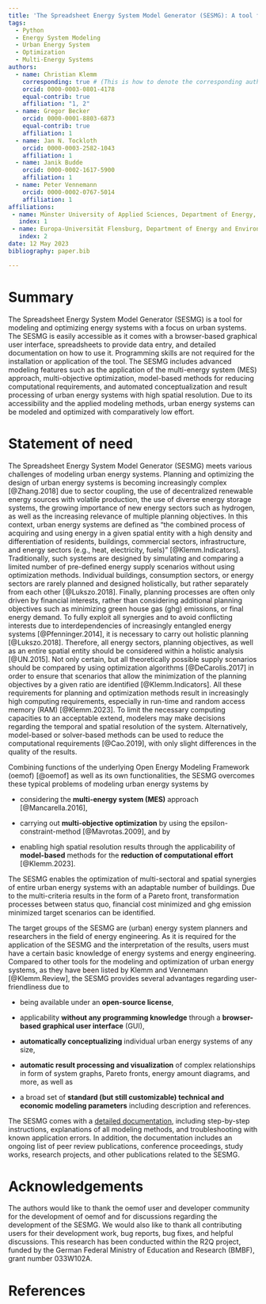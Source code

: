 ```yaml
---
title: 'The Spreadsheet Energy System Model Generator (SESMG): A tool for the optimization of urban energy systems'
tags:
  - Python
  - Energy System Modeling
  - Urban Energy System
  - Optimization
  - Multi-Energy Systems
authors:
  - name: Christian Klemm
    corresponding: true # (This is how to denote the corresponding author)
    orcid: 0000-0003-0801-4178
    equal-contrib: true
    affiliation: "1, 2"
  - name: Gregor Becker
    orcid: 0000-0001-8803-6873
    equal-contrib: true
    affiliation: 1
  - name: Jan N. Tockloth
    orcid: 0000-0003-2582-1043
    affiliation: 1
  - name: Janik Budde
    orcid: 0000-0002-1617-5900
    affiliation: 1
  - name: Peter Vennemann
    orcid: 0000-0002-0767-5014
    affiliation: 1
affiliations:
 - name: Münster University of Applied Sciences, Department of Energy, Building Services and Environmental Engineering, Germany
   index: 1
 - name: Europa-Universität Flensburg, Department of Energy and Environmental Management, Germany 
   index: 2
date: 12 May 2023
bibliography: paper.bib

---
```

# Summary

The Spreadsheet Energy System Model Generator (SESMG) is a tool for modeling and optimizing energy systems with a focus on urban systems. The SESMG is easily accessible as it comes with a browser-based graphical user interface, spreadsheets to provide data entry, and detailed documentation on how to use it. Programming skills are not required for the installation or application of the tool. The SESMG includes advanced modeling features such as the application of the multi-energy system (MES) approach, multi-objective optimization, model-based methods for reducing computational requirements, and automated conceptualization and result processing of urban energy systems with high spatial resolution. Due to its accessibility and the applied modeling methods, urban energy systems can be modeled and optimized with comparatively low effort.

# Statement of need

The Spreadsheet Energy System Model Generator (SESMG) meets various challenges of modeling urban energy systems. Planning and optimizing the design of urban energy systems is becoming increasingly complex [@Zhang.2018] due to sector coupling, the use of decentralized renewable energy sources with volatile production, the use of diverse energy storage systems, the growing importance of new energy sectors such as hydrogen, as well as the increasing relevance of multiple planning objectives. In this context, urban energy systems are defined as “the combined process of acquiring and using energy in a given spatial entity with a high density and differentiation of residents, buildings, commercial sectors, infrastructure, and energy sectors (e.g., heat, electricity, fuels)” [@Klemm.Indicators]. Traditionally, such systems are designed by simulating and comparing a limited number of pre-defined energy supply scenarios without using optimization methods. Individual buildings, consumption sectors, or energy sectors are rarely planned and designed holistically, but rather separately from each other [@Lukszo.2018]. Finally, planning processes are often only driven by financial interests, rather than considering additional planning objectives such as minimizing green house gas (ghg) emissions, or final energy demand. To fully exploit all synergies and to avoid conflicting interests due to interdependencies of increasingly entangled energy systems [@Pfenninger.2014], it is necessary to carry out holistic planning [@Lukszo.2018]. Therefore, all energy sectors, planning objectives, as well as an entire spatial entity should be considered within a holistic analysis [@UN.2015]. Not only certain, but all theoretically possible supply scenarios should be compared by using optimization algorithms [@DeCarolis.2017] in order to ensure that scenarios that allow the minimization of the planning objectives by a given ratio are identified [@Klemm.Indicators]. All these requirements for planning and optimization methods result in increasingly high computing requirements, especially in run-time and random access memory (RAM) [@Klemm.2023]. To limit the necessary computing capacities to an acceptable extend, modelers may make decisions regarding the temporal and spatial resolution of the system. Alternatively, model-based or solver-based methods can be used to reduce the computational requirements [@Cao.2019], with only slight differences in the quality of the results.

Combining functions of the underlying Open Energy Modeling Framework (oemof) [@oemof] as well as its own functionalities, the SESMG overcomes these typical problems of modeling urban energy systems by

* considering the **multi-energy system (MES)** approach [@Mancarella.2016], 

* carrying out **multi-objective optimization** by using the epsilon-constraint-method [@Mavrotas.2009], and by

* enabling high spatial resolution results through the applicability of **model-based** methods for the **reduction of computational effort** [@Klemm.2023].

The SESMG enables the optimization of multi-sectoral and spatial synergies of entire urban energy systems with an adaptable number of buildings. Due to the multi-criteria results in the form of a Pareto front, transformation processes between status quo, financial cost minimized and ghg emission minimized target scenarios can be identified.

The target groups of the SESMG are (urban) energy system planners and researchers in the field of energy engineering. As it is required for the application of the SESMG and the interpretation of the results, users must have a certain basic knowledge of energy systems and energy engineering. Compared to other tools for the modeling and optimization of urban energy systems, as they have been listed by Klemm and Vennemann [@Klemm.Review], the SESMG provides several advantages regarding user-friendliness due to

* being available under an **open-source license**, 

* applicability **without any programming knowledge** through a **browser-based graphical user interface** (GUI),

* **automatically conceptualizing** individual urban energy systems of any size,

* **automatic result processing and visualization** of complex relationships in form of system graphs, Pareto fronts, energy amount diagrams, and more, as well as

* a broad set of **standard (but still customizable) technical and economic modeling parameters** including description and references.

The SESMG comes with a [detailed documentation](https://spreadsheet-energy-system-model-generator.readthedocs.io/en/latest/ "detailed documentation"), including step-by-step instructions, explanations of all modeling methods, and troubleshooting with known application errors. In addition, the documentation includes an ongoing list of peer review publications, conference proceedings, study works, research projects, and other publications related to the SESMG.

# Acknowledgements
The authors would like to thank the oemof user and developer community for the development of oemof and for discussions regarding the development of the SESMG. We would also like to thank all contributing users for their development work, bug reports, bug fixes, and helpful discussions. This research has been conducted within the R2Q project, funded by the German Federal Ministry of Education and Research (BMBF), grant number 033W102A.

# References